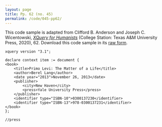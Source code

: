 ```yaml
---
layout: page
title: Pp. 62 (no. 45)
permalink: /code/045-pp62/
---
```


This code sample is adapted from Clifford B. Anderson and Joseph C. Wicentowski, 
[_XQuery for Humanists_](/) (College Station: Texas A&M University Press, 2020), 62. 
Download this code sample in its [raw form](/code/045-pp62/045-pp62.xq).

```xquery
xquery version "3.1";

declare context item := document {
<book>
    <title>Primo Levi: The Matter of a Life</title>
    <author>Berel Lang</author>
    <date year="2013">November 26, 2013</date>
    <publisher>
        <city>New Haven</city>
        <press>Yale University Press</press>
    </publisher>
    <identifier type="ISBN-10">0300137230</identifier>
    <identifier type="ISBN-13">978-0300137231</identifier>
</book>
};

//press
```  
